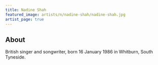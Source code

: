 ```yaml
---
title: Nadine Shah
featured_image: artists/n/nadine-shah/nadine-shah.jpg
artist_page: true
---
```

## About

British singer and songwriter, born 16 January 1986  in Whitburn, South Tyneside.

